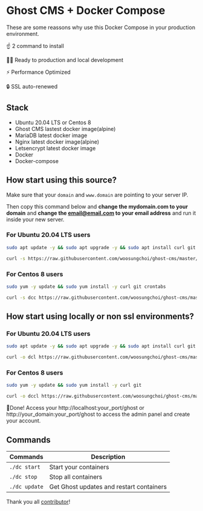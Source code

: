 # Ghost CMS + Docker Compose

These are some reassons why use this Docker Compose in your production environment.

☝️ 2 command to install

👨‍💻 Ready to production and local development

⚡ Performance Optimized

🔒 SSL auto-renewed

## Stack

- Ubuntu 20.04 LTS or Centos 8
- Ghost CMS lastest docker image(alpine)
- MariaDB latest docker image
- Nginx latest docker image(alpine)
- Letsencrypt latest docker image
- Docker
- Docker-compose

## How start using this source?

Make sure that your `domain` and `www.domain` are pointing to your server IP.

Then copy this command below and **change the mydomain.com to your domain** and **change the email@email.com to your email address** and run it inside your new server. 

### For Ubuntu 20.04 LTS users

```bash
sudo apt update -y && sudo apt upgrade -y && sudo apt install curl git cron -y && sudo apt autoremove -y
```

```bash
curl -s https://raw.githubusercontent.com/woosungchoi/ghost-cms/master/dc | bash -s setup mydomain.com email@email.com
```

### For Centos 8 users

```bash
sudo yum -y update && sudo yum install -y curl git crontabs
```

```bash
curl -s dcc https://raw.githubusercontent.com/woosungchoi/ghost-cms/master/dcc | bash -s setup mydomain.com email@email.com
```

## How start using locally or non ssl environments?

### For Ubuntu 20.04 LTS users

```bash
sudo apt update -y && sudo apt upgrade -y && sudo apt install curl git -y && sudo apt autoremove -y
```

```bash
curl -o dcl https://raw.githubusercontent.com/woosungchoi/ghost-cms/master/dcl && bash dcl setup && rm -f dcl
```

### For Centos 8 users

```bash
sudo yum -y update && sudo yum install -y curl git
```

```bash
curl -o dccl https://raw.githubusercontent.com/woosungchoi/ghost-cms/master/dccl && bash dccl setup && rm -f dccl
```

🎉Done! Access your http://localhost:your_port/ghost or http://your_domain:your_port/ghost to access the admin panel and create your account.

## Commands

| Commands  | Description  |
|---|---|
| `./dc start`  | Start your containers  |
| `./dc stop`  | Stop all containers  |
| `./dc update`  | Get Ghost updates and restart containers |

Thank you all [contributor](https://github.com/clean-docker/ghost-cms/graphs/contributors)!
